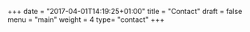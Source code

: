 +++
date = "2017-04-01T14:19:25+01:00"
title = "Contact"
draft = false
menu = "main"
weight = 4
type= "contact"
+++




